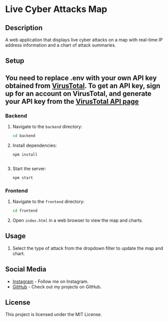 # Live Cyber Attacks Map

## Description
A web application that displays live cyber attacks on a map with real-time IP address information and a chart of attack summaries.

## Setup

## You need to replace .env with your own API key obtained from [VirusTotal](https://www.virustotal.com/gui/home/upload). To get an API key, sign up for an account on VirusTotal, and generate your API key from the [VirusTotal API page](https://developers.virustotal.com/reference/getting-started)

### Backend

1. Navigate to the `backend` directory:
    ```bash
    cd backend
    ```
2. Install dependencies:
    ```bash
    npm install
    ```

    ```
4. Start the server:
    ```bash
    npm start
    ```

### Frontend

1. Navigate to the `frontend` directory:
    ```bash
    cd frontend
    ```
2. Open `index.html` in a web browser to view the map and charts.

## Usage
1. Select the type of attack from the dropdown filter to update the map and chart.

## Social Media

- [Instagram](https://www.instagram.com/_.thaju____) - Follow me on Instagram.
- [GitHub](https://github.com/thajudecodes) - Check out my projects on GitHub.

## License
This project is licensed under the MIT License.
